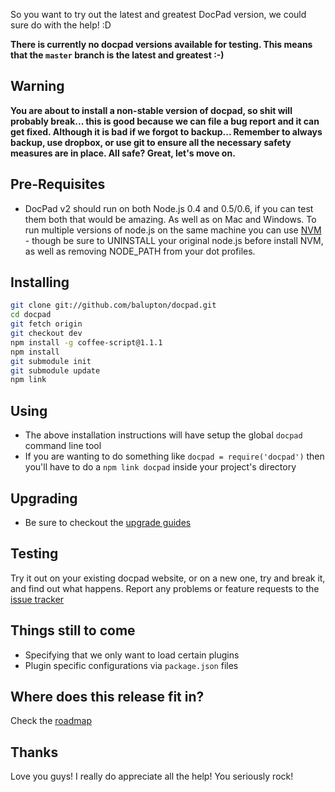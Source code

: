 So you want to try out the latest and greatest DocPad version, we could sure do with the help! :D

**There is currently no docpad versions available for testing. This means that the `master` branch is the latest and greatest :-)**


## Warning

**You are about to install a non-stable version of docpad, so shit will probably break... this is good because we can file a bug report and it can get fixed. Although it is bad if we forgot to backup... Remember to always backup, use dropbox, or use git to ensure all the necessary safety measures are in place. All safe? Great, let's move on.**


## Pre-Requisites

- DocPad v2 should run on both Node.js 0.4 and 0.5/0.6, if you can test them both that would be amazing. As well as on Mac and Windows. To run multiple versions of node.js on the same machine you can use [NVM](https://github.com/creationix/nvm) - though be sure to UNINSTALL your original node.js before install NVM, as well as removing NODE_PATH from your dot profiles.


## Installing

``` bash
git clone git://github.com/balupton/docpad.git
cd docpad
git fetch origin
git checkout dev
npm install -g coffee-script@1.1.1
npm install
git submodule init
git submodule update
npm link
```


## Using

- The above installation instructions will have setup the global `docpad` command line tool
- If you are wanting to do something like `docpad = require('docpad')` then you'll have to do a `npm link docpad` inside your project's directory


## Upgrading

- Be sure to checkout the [upgrade guides](https://github.com/balupton/docpad/wiki/Upgrading)


## Testing

Try it out on your existing docpad website, or on a new one, try and break it, and find out what happens. Report any problems or feature requests to the [issue tracker](https://github.com/balupton/docpad/issues)


## Things still to come

- Specifying that we only want to load certain plugins
- Plugin specific configurations via `package.json` files


## Where does this release fit in?

Check the [roadmap](https://github.com/balupton/docpad/wiki/Roadmap)


## Thanks

Love you guys! I really do appreciate all the help! You seriously rock!